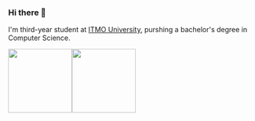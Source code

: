 ### Hi there 👋

I'm third-year student at [ITMO University](https://en.itmo.ru/), purshing a bachelor's degree in Computer Science. 

<!-- Stats section -->
<img height="130px" src="https://github-readme-stats.vercel.app/api?username=warmte&hide_title=true&hide_border=true&show_icons=true&include_all_commits=true&count_private=true&&hide=issues,contribs&line_height=21&text_color=000&icon_color=000&theme=vue"/><img height="130px" src="https://github-readme-stats.vercel.app/api/top-langs/?username=warmte&hide=html&hide_title=true&hide_border=true&layout=compact&langs_count=7&exclude_repo=comp426&text_color=000&icon_color=ffftheme=vue"/>
